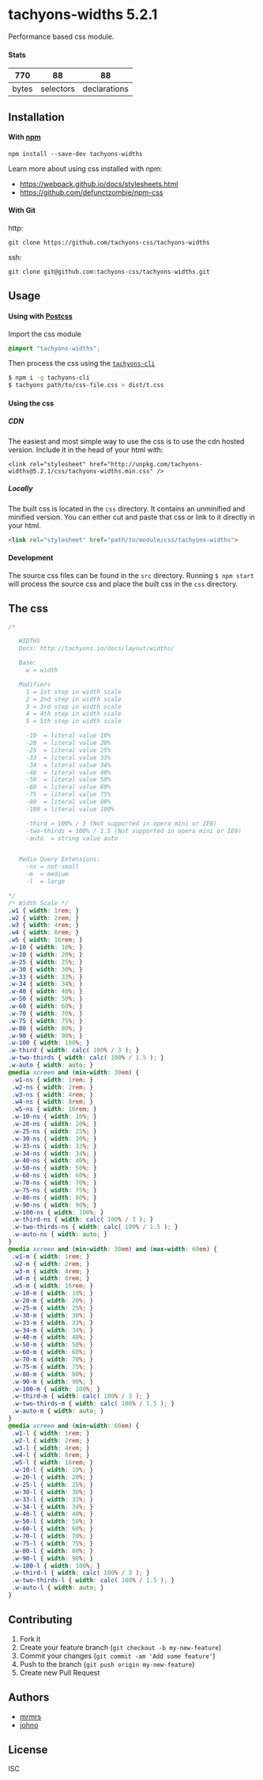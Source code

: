 # tachyons-widths 5.2.1

Performance based css module.

#### Stats

770 | 88 | 88
---|---|---
bytes | selectors | declarations

## Installation

#### With [npm](https://npmjs.com)

```
npm install --save-dev tachyons-widths
```

Learn more about using css installed with npm:
* https://webpack.github.io/docs/stylesheets.html
* https://github.com/defunctzombie/npm-css

#### With Git

http:
```
git clone https://github.com/tachyons-css/tachyons-widths
```

ssh:
```
git clone git@github.com:tachyons-css/tachyons-widths.git
```

## Usage

#### Using with [Postcss](https://github.com/postcss/postcss)

Import the css module

```css
@import "tachyons-widths";
```

Then process the css using the [`tachyons-cli`](https://github.com/tachyons-css/tachyons-cli)

```sh
$ npm i -g tachyons-cli
$ tachyons path/to/css-file.css > dist/t.css
```

#### Using the css

##### CDN
The easiest and most simple way to use the css is to use the cdn hosted version. Include it in the head of your html with:

```
<link rel="stylesheet" href="http://unpkg.com/tachyons-widths@5.2.1/css/tachyons-widths.min.css" />
```

##### Locally
The built css is located in the `css` directory. It contains an unminified and minified version.
You can either cut and paste that css or link to it directly in your html.

```html
<link rel="stylesheet" href="path/to/module/css/tachyons-widths">
```

#### Development

The source css files can be found in the `src` directory.
Running `$ npm start` will process the source css and place the built css in the `css` directory.

## The css

```css
/*

   WIDTHS
   Docs: http://tachyons.io/docs/layout/widths/

   Base:
     w = width

   Modifiers
     1 = 1st step in width scale
     2 = 2nd step in width scale
     3 = 3rd step in width scale
     4 = 4th step in width scale
     5 = 5th step in width scale

     -10  = literal value 10%
     -20  = literal value 20%
     -25  = literal value 25%
     -33  = literal value 33%
     -34  = literal value 34%
     -40  = literal value 40%
     -50  = literal value 50%
     -60  = literal value 60%
     -75  = literal value 75%
     -80  = literal value 80%
     -100 = literal value 100%

     -third = 100% / 3 (Not supported in opera mini or IE8)
     -two-thirds = 100% / 1.5 (Not supported in opera mini or IE8)
     -auto  = string value auto


   Media Query Extensions:
     -ns = not-small
     -m  = medium
     -l  = large

*/
/* Width Scale */
.w1 { width: 1rem; }
.w2 { width: 2rem; }
.w3 { width: 4rem; }
.w4 { width: 8rem; }
.w5 { width: 16rem; }
.w-10 { width: 10%; }
.w-20 { width: 20%; }
.w-25 { width: 25%; }
.w-30 { width: 30%; }
.w-33 { width: 33%; }
.w-34 { width: 34%; }
.w-40 { width: 40%; }
.w-50 { width: 50%; }
.w-60 { width: 60%; }
.w-70 { width: 70%; }
.w-75 { width: 75%; }
.w-80 { width: 80%; }
.w-90 { width: 90%; }
.w-100 { width: 100%; }
.w-third { width: calc( 100% / 3 ); }
.w-two-thirds { width: calc( 100% / 1.5 ); }
.w-auto { width: auto; }
@media screen and (min-width: 30em) {
 .w1-ns { width: 1rem; }
 .w2-ns { width: 2rem; }
 .w3-ns { width: 4rem; }
 .w4-ns { width: 8rem; }
 .w5-ns { width: 16rem; }
 .w-10-ns { width: 10%; }
 .w-20-ns { width: 20%; }
 .w-25-ns { width: 25%; }
 .w-30-ns { width: 30%; }
 .w-33-ns { width: 33%; }
 .w-34-ns { width: 34%; }
 .w-40-ns { width: 40%; }
 .w-50-ns { width: 50%; }
 .w-60-ns { width: 60%; }
 .w-70-ns { width: 70%; }
 .w-75-ns { width: 75%; }
 .w-80-ns { width: 80%; }
 .w-90-ns { width: 90%; }
 .w-100-ns { width: 100%; }
 .w-third-ns { width: calc( 100% / 3 ); }
 .w-two-thirds-ns { width: calc( 100% / 1.5 ); }
 .w-auto-ns { width: auto; }
}
@media screen and (min-width: 30em) and (max-width: 60em) {
 .w1-m { width: 1rem; }
 .w2-m { width: 2rem; }
 .w3-m { width: 4rem; }
 .w4-m { width: 8rem; }
 .w5-m { width: 16rem; }
 .w-10-m { width: 10%; }
 .w-20-m { width: 20%; }
 .w-25-m { width: 25%; }
 .w-30-m { width: 30%; }
 .w-33-m { width: 33%; }
 .w-34-m { width: 34%; }
 .w-40-m { width: 40%; }
 .w-50-m { width: 50%; }
 .w-60-m { width: 60%; }
 .w-70-m { width: 70%; }
 .w-75-m { width: 75%; }
 .w-80-m { width: 80%; }
 .w-90-m { width: 90%; }
 .w-100-m { width: 100%; }
 .w-third-m { width: calc( 100% / 3 ); }
 .w-two-thirds-m { width: calc( 100% / 1.5 ); }
 .w-auto-m { width: auto; }
}
@media screen and (min-width: 60em) {
 .w1-l { width: 1rem; }
 .w2-l { width: 2rem; }
 .w3-l { width: 4rem; }
 .w4-l { width: 8rem; }
 .w5-l { width: 16rem; }
 .w-10-l { width: 10%; }
 .w-20-l { width: 20%; }
 .w-25-l { width: 25%; }
 .w-30-l { width: 30%; }
 .w-33-l { width: 33%; }
 .w-34-l { width: 34%; }
 .w-40-l { width: 40%; }
 .w-50-l { width: 50%; }
 .w-60-l { width: 60%; }
 .w-70-l { width: 70%; }
 .w-75-l { width: 75%; }
 .w-80-l { width: 80%; }
 .w-90-l { width: 90%; }
 .w-100-l { width: 100%; }
 .w-third-l { width: calc( 100% / 3 ); }
 .w-two-thirds-l { width: calc( 100% / 1.5 ); }
 .w-auto-l { width: auto; }
}
```

## Contributing

1. Fork it
2. Create your feature branch (`git checkout -b my-new-feature`)
3. Commit your changes (`git commit -am 'Add some feature'`)
4. Push to the branch (`git push origin my-new-feature`)
5. Create new Pull Request

## Authors

* [mrmrs](http://mrmrs.io)
* [johno](http://johnotander.com)

## License

ISC

